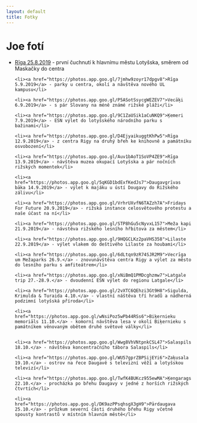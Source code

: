```yaml
---
layout: default
title: Fotky
---
```


<div class="home" id="home">
<h1>Joe fotí</h1>
  <ul>
    <li><a href="https://photos.app.goo.gl/GNJFKCK8fwZdmSCA7">Rīga 25.8.2019</a> - první čuchnutí k hlavnímu městu Lotyšska, směrem od Maskačky do centra</li>

    <li><a href="https://photos.app.goo.gl/7jmhw9zoyr17dpgv8">Rīga 5.9.2019</a> - parky u centra, okolí a návštěva nového UL kampusu</li>

    <li><a href="https://photos.app.goo.gl/P5ASotSsycgWEZEV7">Vecāķi 6.9.2019</a> - s pár Slovany na méně známé rižské pláži</li>

    <li><a href="https://photos.app.goo.gl/9C1ZaUSik1aCuNKQ9">Ķemeri 7.9.2019</a> - ESN výlet do lotyšského národního parku s bažinami</li>

    <li><a href="https://photos.app.goo.gl/D4EjyaikuggtKhPw5">Rīga 12.9.2019</a> - z centra Rigy na druhý břeh ke knihovně a památníku osvobození</li>

    <li><a href="https://photos.app.goo.gl/Auv1bAoT1SoVP4ZE9">Rīga 13.9.2019</a> - návštěva muzea okupací Lotyšska a pár nočních rižských momentek</li>

    <li><a href="https://photos.app.goo.gl/5qKGD1bdExfKedJs7">Daugavgrīvas bāka 14.9.2019</a> - výlet k majáku u ústí Dougavy do Rižského zálivu</li>

    <li><a href="https://photos.app.goo.gl/VrhrUXvfN6TAZzh7A">Fridays For Future 20.9.2019</a> - rižská instance celosvětového protestu a naše účast na ní</li>

    <li><a href="https://photos.app.goo.gl/STP8hGu5cNyvxL157">Meža kapi 21.9.2019</a> - návstěva rižského lesního hřbitova za městem</li>

    <li><a href="https://photos.app.goo.gl/9HQGCLKz2paVHS358">Lilaste 22.9.2019</a> - výlet vlakem do deštivého Lilaste za houbami</li>
    
    <li><a href="https://photos.app.goo.gl/6dLtqn9zR74SJR2M9">Vecrīga um Mežaparks 26.9.</a> - znovunávštěva centra Rigy a výlet za město do lesního parku s amfiteátrem</li>

    <li><a href="https://photos.app.goo.gl/xNiBmQ1PMDcghzmw7">Latgale trip 27.-28.9.</a> - dvoudenní ESN výlet do regionu Latgale</li>

    <li><a href="https://photos.app.goo.gl/2vXTC6QEhzi3Gt9H8">Sigulda, Krimulda & Turaida 4.10.</a> - vlastní náštěva tří hradů a nádherná podzimní lotyšská příroda</li>

    <li><a href="https://photos.app.goo.gl/wNsiPoz5wPb44RSs6">Biķernieku memoriāls 11.10.</a> - komorní návštěva lesa v okolí Biķernieku s památníkem věnovaným obětem druhé světové války</li>


    <li><a href="https://photos.app.goo.gl/Wwg8VhVNtpnkCSL47">Salaspils 18.10.</a> - návštěva koncentračního tábora Salaspils</li>

    <li><a href="https://photos.app.goo.gl/WU57gprZBPSijEYi6">Zaķusala 19.10.</a> - ostrov na řece Daugavě s televizní věží a lotyšskou televizí</li>

    <li><a href="https://photos.app.goo.gl/TwfK4BUKcz955ewMA">Ķengarags 22.10.</a> - procházka po břehu Daugavy v jedné z horších rižských čtvrtích</li>

    <li><a href="https://photos.app.goo.gl/DK9azPPsqhsgX3gH9">Pārdaugava 25.10.</a> - průzkum severní části druhého břehu Rigy včetně spousty kontrastů v místním hlavním městě</li>

  </ul>
</div>